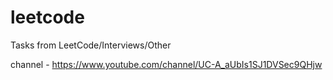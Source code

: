 # leetcode
Tasks from LeetCode/Interviews/Other

channel - https://www.youtube.com/channel/UC-A_aUbIs1SJ1DVSec9QHjw 
